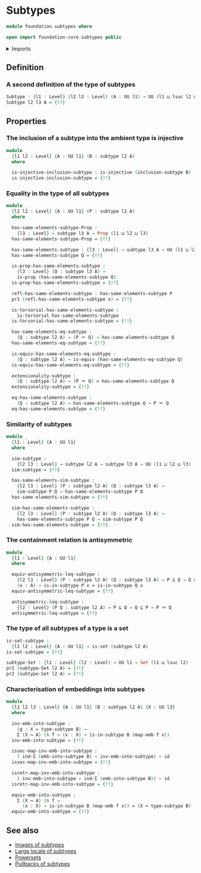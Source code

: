 # Subtypes

```agda
module foundation.subtypes where

open import foundation-core.subtypes public
```

<details><summary>Imports</summary>

```agda
open import foundation.dependent-pair-types
open import foundation.embeddings
open import foundation.equality-dependent-function-types
open import foundation.equivalences
open import foundation.fundamental-theorem-of-identity-types
open import foundation.injective-maps
open import foundation.logical-equivalences
open import foundation.propositional-extensionality
open import foundation.universe-levels

open import foundation-core.cartesian-product-types
open import foundation-core.contractible-types
open import foundation-core.function-types
open import foundation-core.homotopies
open import foundation-core.identity-types
open import foundation-core.propositions
open import foundation-core.sets
open import foundation-core.torsorial-type-families
```

</details>

## Definition

### A second definition of the type of subtypes

```agda
Subtype : {l1 : Level} (l2 l3 : Level) (A : UU l1) → UU (l1 ⊔ lsuc l2 ⊔ lsuc l3)
Subtype l2 l3 A = {!!}
```

## Properties

### The inclusion of a subtype into the ambient type is injective

```agda
module _
  {l1 l2 : Level} {A : UU l1} (B : subtype l2 A)
  where

  is-injective-inclusion-subtype : is-injective (inclusion-subtype B)
  is-injective-inclusion-subtype = {!!}
```

### Equality in the type of all subtypes

```agda
module _
  {l1 l2 : Level} {A : UU l1} (P : subtype l2 A)
  where

  has-same-elements-subtype-Prop :
    {l3 : Level} → subtype l3 A → Prop (l1 ⊔ l2 ⊔ l3)
  has-same-elements-subtype-Prop = {!!}

  has-same-elements-subtype : {l3 : Level} → subtype l3 A → UU (l1 ⊔ l2 ⊔ l3)
  has-same-elements-subtype Q = {!!}

  is-prop-has-same-elements-subtype :
    {l3 : Level} (Q : subtype l3 A) →
    is-prop (has-same-elements-subtype Q)
  is-prop-has-same-elements-subtype = {!!}

  refl-has-same-elements-subtype : has-same-elements-subtype P
  pr1 (refl-has-same-elements-subtype x) = {!!}

  is-torsorial-has-same-elements-subtype :
    is-torsorial has-same-elements-subtype
  is-torsorial-has-same-elements-subtype = {!!}

  has-same-elements-eq-subtype :
    (Q : subtype l2 A) → (P ＝ Q) → has-same-elements-subtype Q
  has-same-elements-eq-subtype = {!!}

  is-equiv-has-same-elements-eq-subtype :
    (Q : subtype l2 A) → is-equiv (has-same-elements-eq-subtype Q)
  is-equiv-has-same-elements-eq-subtype = {!!}

  extensionality-subtype :
    (Q : subtype l2 A) → (P ＝ Q) ≃ has-same-elements-subtype Q
  extensionality-subtype = {!!}

  eq-has-same-elements-subtype :
    (Q : subtype l2 A) → has-same-elements-subtype Q → P ＝ Q
  eq-has-same-elements-subtype = {!!}
```

### Similarity of subtypes

```agda
module _
  {l1 : Level} {A : UU l1}
  where

  sim-subtype :
    {l2 l3 : Level} → subtype l2 A → subtype l3 A → UU (l1 ⊔ l2 ⊔ l3)
  sim-subtype = {!!}

  has-same-elements-sim-subtype :
    {l2 l3 : Level} (P : subtype l2 A) (Q : subtype l3 A) →
    sim-subtype P Q → has-same-elements-subtype P Q
  has-same-elements-sim-subtype = {!!}

  sim-has-same-elements-subtype :
    {l2 l3 : Level} (P : subtype l2 A) (Q : subtype l3 A) →
    has-same-elements-subtype P Q → sim-subtype P Q
  sim-has-same-elements-subtype = {!!}
```

### The containment relation is antisymmetric

```agda
module _
  {l1 : Level} {A : UU l1}
  where

  equiv-antisymmetric-leq-subtype :
    {l2 l3 : Level} (P : subtype l2 A) (Q : subtype l3 A) → P ⊆ Q → Q ⊆ P →
    (x : A) → is-in-subtype P x ≃ is-in-subtype Q x
  equiv-antisymmetric-leq-subtype = {!!}

  antisymmetric-leq-subtype :
    {l2 : Level} (P Q : subtype l2 A) → P ⊆ Q → Q ⊆ P → P ＝ Q
  antisymmetric-leq-subtype = {!!}
```

### The type of all subtypes of a type is a set

```agda
is-set-subtype :
  {l1 l2 : Level} {A : UU l1} → is-set (subtype l2 A)
is-set-subtype = {!!}

subtype-Set : {l1 : Level} (l2 : Level) → UU l1 → Set (l1 ⊔ lsuc l2)
pr1 (subtype-Set l2 A) = {!!}
pr2 (subtype-Set l2 A) = {!!}
```

### Characterisation of embeddings into subtypes

```agda
module _
  {l1 l2 l3 : Level} {A : UU l1} (B : subtype l2 A) {X : UU l3}
  where

  inv-emb-into-subtype :
    (g : X ↪ type-subtype B) →
    Σ (X ↪ A) (λ f → (x : X) → is-in-subtype B (map-emb f x))
  inv-emb-into-subtype = {!!}

  issec-map-inv-emb-into-subtype :
    ( ind-Σ (emb-into-subtype B) ∘ inv-emb-into-subtype) ~ id
  issec-map-inv-emb-into-subtype = {!!}

  isretr-map-inv-emb-into-subtype :
    ( inv-emb-into-subtype ∘ ind-Σ (emb-into-subtype B)) ~ id
  isretr-map-inv-emb-into-subtype = {!!}

  equiv-emb-into-subtype :
    Σ (X ↪ A) (λ f →
      (x : X) → is-in-subtype B (map-emb f x)) ≃ (X ↪ type-subtype B)
  equiv-emb-into-subtype = {!!}
```

## See also

- [Images of subtypes](foundation.images-subtypes.md)
- [Large locale of subtypes](foundation.large-locale-of-subtypes.md)
- [Powersets](foundation.powersets.md)
- [Pullbacks of subtypes](foundation.pullbacks-subtypes.md)
